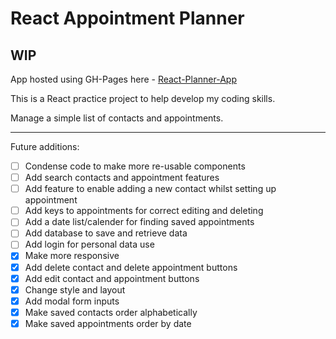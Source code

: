 # React Appointment Planner

## WIP

App hosted using GH-Pages here - [React-Planner-App](https://DanielStewardson.github.io/React-Appointment-Planner)


This is a React practice project to help develop my coding skills.

Manage a simple list of contacts and appointments.

---

Future additions:

- [ ] Condense code to make more re-usable components
- [ ] Add search contacts and appointment features
- [ ] Add feature to enable adding a new contact whilst setting up appointment
- [ ] Add keys to appointments for correct editing and deleting
- [ ] Add a date list/calender for finding saved appointments
- [ ] Add database to save and retrieve data
- [ ] Add login for personal data use
- [x] Make more responsive
- [x] Add delete contact and delete appointment buttons
- [x] Add edit contact and appointment buttons
- [x] Change style and layout
- [x] Add modal form inputs
- [x] Make saved contacts order alphabetically
- [x] Make saved appointments order by date